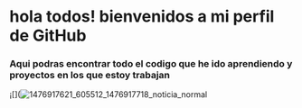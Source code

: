 # hola todos! bienvenidos a mi perfil de GitHub


### Aqui podras encontrar todo  el codigo que he ido aprendiendo y proyectos en los que estoy trabajan

¡[](![1476917621_605512_1476917718_noticia_normal](https://user-images.githubusercontent.com/102193327/160248224-aab4e839-6b93-402d-9908-4ba05465ca88.jpg)


